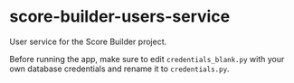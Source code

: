 # score-builder-users-service
User service for the Score Builder project.

Before running the app, make sure to edit `credentials_blank.py` with your own database credentials and rename it to `credentials.py`.
